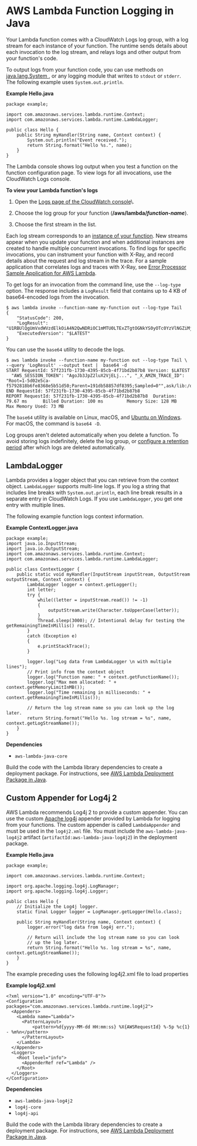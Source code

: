 # AWS Lambda Function Logging in Java<a name="java-logging"></a>

Your Lambda function comes with a CloudWatch Logs log group, with a log stream for each instance of your function\. The runtime sends details about each invocation to the log stream, and relays logs and other output from your function's code\.

To output logs from your function code, you can use methods on [java\.lang\.System ](https://docs.oracle.com/javase/8/docs/api/java/lang/System.html), or any logging module that writes to `stdout` or `stderr`\. The following example uses `System.out.println`\.

**Example Hello\.java**  

```
package example;

import com.amazonaws.services.lambda.runtime.Context; 
import com.amazonaws.services.lambda.runtime.LambdaLogger;

public class Hello {
    public String myHandler(String name, Context context) {
        System.out.println("Event received.");
        return String.format("Hello %s.", name);
    }
}
```

The Lambda console shows log output when you test a function on the function configuration page\. To view logs for all invocations, use the CloudWatch Logs console\.

**To view your Lambda function's logs**

1. Open the [Logs page of the CloudWatch console](https://console.aws.amazon.com/cloudwatch/home?#logs:)\.

1. Choose the log group for your function \(**/aws/lambda/*function\-name***\)\.

1. Choose the first stream in the list\.

Each log stream corresponds to an [instance of your function](running-lambda-code.md)\. New streams appear when you update your function and when additional instances are created to handle multiple concurrent invocations\. To find logs for specific invocations, you can instrument your function with X\-Ray, and record details about the request and log stream in the trace\. For a sample application that correlates logs and traces with X\-Ray, see [Error Processor Sample Application for AWS Lambda](sample-errorprocessor.md)\.

To get logs for an invocation from the command line, use the `--log-type` option\. The response includes a `LogResult` field that contains up to 4 KB of base64\-encoded logs from the invocation\.

```
$ aws lambda invoke --function-name my-function out --log-type Tail
{
    "StatusCode": 200,
    "LogResult": "U1RBUlQgUmVxdWVzdElkOiA4N2QwNDRiOC1mMTU0LTExZTgtOGNkYS0yOTc0YzVlNGZiMjEgVmVyc2lvb...",
    "ExecutedVersion": "$LATEST"
}
```

You can use the `base64` utility to decode the logs\.

```
$ aws lambda invoke --function-name my-function out --log-type Tail \
--query 'LogResult' --output text |  base64 -d
START RequestId: 57f231fb-1730-4395-85cb-4f71bd2b87b8 Version: $LATEST
  "AWS_SESSION_TOKEN": "AgoJb3JpZ2luX2VjELj...", "_X_AMZN_TRACE_ID": "Root=1-5d02e5ca-f5792818b6fe8368e5b51d50;Parent=191db58857df8395;Sampled=0"",ask/lib:/opt/lib",
END RequestId: 57f231fb-1730-4395-85cb-4f71bd2b87b8
REPORT RequestId: 57f231fb-1730-4395-85cb-4f71bd2b87b8  Duration: 79.67 ms      Billed Duration: 100 ms         Memory Size: 128 MB     Max Memory Used: 73 MB
```

The `base64` utility is available on Linux, macOS, and [Ubuntu on Windows](https://docs.microsoft.com/en-us/windows/wsl/install-win10)\. For macOS, the command is `base64 -D`\.

Log groups aren't deleted automatically when you delete a function\. To avoid storing logs indefinitely, delete the log group, or [configure a retention period](https://docs.aws.amazon.com/AmazonCloudWatch/latest/logs/Working-with-log-groups-and-streams.html#SettingLogRetention) after which logs are deleted automatically\.

## LambdaLogger<a name="java-logging-lambdalogger"></a>

Lambda provides a logger object that you can retrieve from the context object\. `LambdaLogger` supports multi\-line logs\. If you log a string that includes line breaks with `System.out.println`, each line break results in a separate entry in CloudWatch Logs\. If you use `LambdaLogger`, you get one entry with multiple lines\.

The following example function logs context information\.

**Example ContextLogger\.java**  

```
package example;
import java.io.InputStream;
import java.io.OutputStream;
import com.amazonaws.services.lambda.runtime.Context;
import com.amazonaws.services.lambda.runtime.LambdaLogger;

public class ContextLogger {
    public static void myHandler(InputStream inputStream, OutputStream outputStream, Context context) {
        LambdaLogger logger = context.getLogger();
        int letter;
        try {
            while((letter = inputStream.read()) != -1)
            {
                outputStream.write(Character.toUpperCase(letter));
            }
            Thread.sleep(3000); // Intentional delay for testing the getRemainingTimeInMillis() result.
        }
        catch (Exception e)
        {
            e.printStackTrace();
        }
        
        logger.log("Log data from LambdaLogger \n with multiple lines");
        // Print info from the context object
        logger.log("Function name: " + context.getFunctionName());
        logger.log("Max mem allocated: " + context.getMemoryLimitInMB());
        logger.log("Time remaining in milliseconds: " + context.getRemainingTimeInMillis());

        // Return the log stream name so you can look up the log later.
        return String.format("Hello %s. log stream = %s", name, context.getLogStreamName());
    }
}
```

**Dependencies**
+ `aws-lambda-java-core`

Build the code with the Lambda library dependencies to create a deployment package\. For instructions, see [AWS Lambda Deployment Package in Java](lambda-java-how-to-create-deployment-package.md)\.

## Custom Appender for Log4j 2<a name="java-logging-log4j2"></a>

 AWS Lambda recommends Log4j 2 to provide a custom appender\. You can use the custom [Apache log4j](https://logging.apache.org/log4j/2.x/) appender provided by Lambda for logging from your functions\. The custom appender is called `LambdaAppender` and must be used in the `log4j2.xml` file\. You must include the `aws-lambda-java-log4j2` artifact \(`artifactId:aws-lambda-java-log4j2`\) in the deployment package\.

**Example Hello\.java**  

```
package example;

import com.amazonaws.services.lambda.runtime.Context;

import org.apache.logging.log4j.LogManager;
import org.apache.logging.log4j.Logger;

public class Hello {
    // Initialize the Log4j logger.
    static final Logger logger = LogManager.getLogger(Hello.class);

    public String myHandler(String name, Context context) {
        logger.error("log data from log4j err.");

        // Return will include the log stream name so you can look
        // up the log later.
        return String.format("Hello %s. log stream = %s", name, context.getLogStreamName());
    }
}
```

The example preceding uses the following log4j2\.xml file to load properties

**Example log4j2\.xml**  

```
<?xml version="1.0" encoding="UTF-8"?>
<Configuration packages="com.amazonaws.services.lambda.runtime.log4j2">
  <Appenders>
    <Lambda name="Lambda">
      <PatternLayout>
          <pattern>%d{yyyy-MM-dd HH:mm:ss} %X{AWSRequestId} %-5p %c{1} - %m%n</pattern>
      </PatternLayout>
    </Lambda>
  </Appenders>
  <Loggers>
    <Root level="info">
      <AppenderRef ref="Lambda" />
    </Root>
  </Loggers>
</Configuration>
```

**Dependencies**
+ `aws-lambda-java-log4j2`
+ `log4j-core`
+ `log4j-api`

Build the code with the Lambda library dependencies to create a deployment package\. For instructions, see [AWS Lambda Deployment Package in Java](lambda-java-how-to-create-deployment-package.md)\.